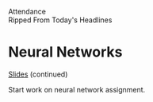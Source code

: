 Attendance  
Ripped From Today's Headlines

# Neural Networks
[Slides](https://docs.google.com/presentation/d/1CRg2GwZt9ISUyTxtb8BrTx_SQQMzpfxgfelPZwiT7fI/edit?usp=sharing) (continued)

Start work on neural network assignment.

